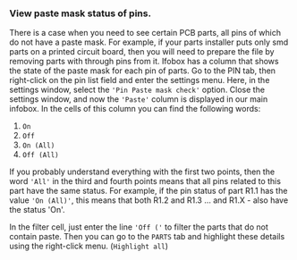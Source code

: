 ### View paste mask status of pins.

There is a case when you need to see certain PCB parts, all pins of which do not have a paste mask. For example, if your parts installer puts only smd parts on a printed circuit board, then you will need to prepare the file by removing parts with through pins from it. 
Ifobox has a column that shows the state of the paste mask for each pin of parts. Go to the PIN tab, then right-click on the pin list field and enter the settings menu. Here, in the settings window, select the `'Pin Paste mask check'` option. Close the settings window, and now the `'Paste'` column is displayed in our main infobox. In the cells of this column you can find the following words:

1) `On`
2) `Off`
3) `On (All)`
4) `Off (All)`

If you probably understand everything with the first two points, then the word `'All'` in the third and fourth points means that all pins related to this part have the same status. For example, if the pin status of part R1.1 has the value `'On (All)'`, this means that both R1.2 and R1.3 ... and R1.X - also have the status 'On'.

In the filter cell, just enter the line `'Off ('` to filter the parts that do not contain paste. Then you can go to the `PARTS` tab and highlight these details using the right-click menu. (`Highlight all`)
